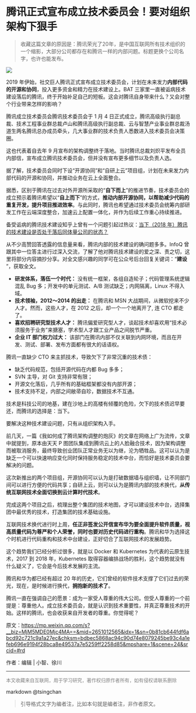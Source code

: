 腾讯正式宣布成立技术委员会！要对组织架构下狠手
=======================

> 收藏这篇文章的原因是：腾讯荣光了20年，是中国互联网所有技术组织的一个缩影，大部分公司都存在和腾讯一样的内部问题。标题更换个公司名字，也许也能发布。

![](http://img.9ong.com/images/page/md-1584073084.9353578-397.jpg) 

2019 年伊始，社交巨人腾讯正式宣布成立技术委员会，计划在未来发力**内部代码的开源和协同**，投入更多资金和精力在技术建设上。BAT 三家里一直被诟病技术建设落后的腾讯，终于开始补足自己的短板。这会对腾讯自身带来什么？又会对整个行业带来怎样的影响？ 

腾讯成立技术委员会腾讯技术委员会于 1 月 4 日正式成立，腾讯高级执行副总裁、技术工程事业群总裁卢山和腾讯高级执行副总裁、云与智慧产业事业群总裁汤道生两名腾讯总办成员牵头，几大事业群的技术负责人悉数进入技术委员会决策圈。

这也代表着自去年 9 月宣布的架构调整终于落地。当时腾讯总裁刘炽平发布全员内部信，宣布成立腾讯技术委员会，但并没有宣布更多细节以及负责人选。

据了解，技术委员会同时下设“开源协同”和“自研上云”项目组，计划在未来发力内部代码的开源和协同，并推动业务在云上全面整合。

据悉，区别于腾讯在过去对外开源所采取的“**自下而上**”的推进节奏，技术委员会的成立预示着腾讯希望以“**自上而下**”的方式，**推动内部开源协同，以帮助减少代码的重复开发，提升项目推进效率**。与此同时，腾讯也希望通过技术委员会统筹内部研发工作在云端深度整合，加速云上配置一体化，并作为后续工作重心持续推进。

备受诟病的腾讯技术建设知乎上曾有一个问题引起过热议：[当下（2018 年）腾讯的技术建设是否处于落后同体量公司的状态？](https://www.zhihu.com/question/278473776)


从不少高赞回答透露的信息量来看，腾讯内部的技术建设的确问题多多。InfoQ 曾跟其中一位答主进行过深入交流，了解了他对腾讯技术建设的爱之深、责之切，这里将部分内容摘抄分享。对全文感兴趣的同学可在公众号后台回复关键词：“**建设** ”，获取全文。

- **研发体系，落伍一个时代：** 没有统一框架，各组自造轮子；代码管理系统逻辑混乱 Bug 多；开发中的单元测试、A/B 测试缺乏；内网隔离，Linux 不得入域。
- **技术领袖，2012～2014 的出走：** 在腾讯和 MSN 大战期间，从微软挖来不少人才。然而，这些人才，在 2012 之后，却一个一个地离开了, 连 CTO 都走了。
- **喜欢招聘研究型技术人才：** 腾讯偏爱研究型人才，谈起技术却喜欢用“技术必须服务于业务”来搪塞，学术型人才跟工业产品之间脱节严重。
- **企业 IT 部门权力过大：** 该部门在腾讯内部不仅关联到内网环境，而且在开发、测试、部署、发布方面都有很大的话语权。

腾讯一直缺少 CTO 来主抓技术，导致欠下了非常沉重的技术债：

- 缺乏代码规范，包括开源代码在内都 Bug 多多；
- SVN 主导，对 Git 支持非常有限；
- 开源文化落后，几乎所有的基础框架都没有内部开源；
- 技术支持不足，内部之间敝帚自珍，数据技术不互通。

技术是科技公司的地基，建在沙地上的高楼有倾覆的危险，欠下的技术债迟早要还，而腾讯的选择是：当下。

要解决这种技术建设问题，只有从组织架构入手。

前几天，一篇《我如何成了腾讯架构调整的炮灰》的文章在网络上广为流传，文章中就提到，原本由天天 P 图团队集成到腾讯云上的人脸融合技术，因为架构调整而被取消服务，最终导致创业团队正常业务无以为继，沦为牺牲品。这可以认为是缺乏一个可以快速响应变化同时保持服务稳定的技术中台，而恰好是技术委员会要解决的问题。

这次新推出的两个项目组，开源协同可以认为是打破数据墙与组织墙，让不同部门间可以进行方便的代码共享；自研上云，则可以认为是腾讯内部的技术换代，**从传统互联网技术全面切换到云计算时代技术**。

完成这两个项目之后，梳理出整个集团的技术地图，才可以建设技术中台，选择集团中最优秀的技术，打造集团的技术基础设施。

互联网技术换代进行时上周，**任正非签发公开信宣布华为要全面提升软件质量，视高质量代码为尊严和个人荣誉，同时也要对历史代码进行重构**。腾讯和华为选择这个时机进行代码重构和技术中台建设，正好切合了互联网技术的发展趋势。

这个趋势我们已经分析过很多，就是以 Docker 和 Kubernetes 为代表的云原生技术，2017 到 2018 年，Kubernetes 取得容器编排战场的胜利，这个趋势就没有什么疑义了，它会是今后技术发展的主流。

腾讯和华为都已经有超过 20 年的历史，它们曾经的软件技术支撑了它们过去的荣光，现在，是时候进行换代，**拥抱新的技术了**。

腾讯一直在强调自己的愿景：成为一家受人尊重的伟大公司。但受人尊重的一个前提是：尊重他人。成立技术委员会，就是认识到技术重要性，并真正尊重技术的开始。这样的腾讯，也会收获来自开发者的尊重。你觉得呢？


原文：https://mp.weixin.qq.com/s?__biz=MjM5MDE0Mjc4MA==&mid=2651012565&idx=1&sn=0b81cb644fdf6abcd92c721c9a1a27ec&chksm=bdbec5868ac94c90d74e8079245be93c4a1efeb696e9194f28bca8e49537a7e5259ff2258d85&mpshare=1&scene=24&srcid=#rd

作者：编辑 | 小智、徐川

----
<font size=2 color='grey'>本文收藏来自互联网，用于学习研究，著作权归原作者所有，如有侵权请联系删除</font>

markdown @tsingchan 

> 引导格式文字为编者注，比如本句就是编者注，非作者原文。
